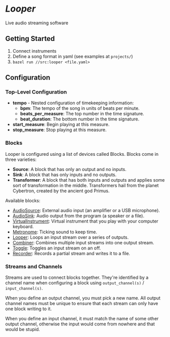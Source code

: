 # _Looper_

Live audio streaming software

## Getting Started

1. Connect instruments
2. Define a song format in yaml (see examples at `projects/`)
3. `bazel run //src:looper <file.yaml>`

## Configuration

### Top-Level Configuration

* **tempo** - Nested configuration of timekeeping information:
  * **bpm**: The tempo of the song in units of beats per minute.
  * **beats_per_measure**: The top number in the time signature.
  * **beat_duration**: The bottom number in the time signature.
* **start_measure**: Begin playing at this measure.
* **stop_measure**: Stop playing at this measure.

### Blocks

Looper is configured using a list of devices called Blocks. Blocks come in three varieties:
* **Source**: A block that has only an output and no inputs.
* **Sink**: A block that has only inputs and no outputs.
* **Transformer**: A block that has both inputs and outputs and applies some sort of transformation in the middle. Transformers hail from the planet Cybertron, created by the ancient god Primus.

Available blocks:
* [AudioSource](https://github.com/bwoodbury3/looper/blob/main/src/audio/audio.rs): External audio input (an amplifier or a USB microphone).
* [AudioSink](https://github.com/bwoodbury3/looper/blob/main/src/audio/audio.rs): Audio output from the program (a speaker or a file).
* [VirtualInstrument](https://github.com/bwoodbury3/looper/blob/main/src/virtual/instrument.rs): Virtual instrument that you play with your computer keyboard.
* [Metronome](https://github.com/bwoodbury3/looper/blob/main/src/virtual/metronme.rs): Ticking sound to keep time.
* [Looper](https://github.com/bwoodbury3/looper/blob/main/src/transform/looper.rs): Loops an input stream over a series of outputs.
* [Combiner](https://github.com/bwoodbury3/looper/blob/main/src/transform/combiner.rs): Combines multiple input streams into one output stream.
* [Toggle](https://github.com/bwoodbury3/looper/blob/main/src/transform/toggle.rs): Toggles an input stream on an off.
* [Recorder](https://github.com/bwoodbury3/looper/blob/main/src/audio/recorder.rs): Records a partial stream and writes it to a file.

### Streams and Channels

Streams are used to connect blocks together. They're identified by a channel name when configuring a block using `output_channel(s)` / `input_channel(s)`.

When you define an output channel, you must pick a new name. All output channel names must be unique to ensure that each stream can only have one block writing to it.

When you define an input channel, it must match the name of some other output channel, otherwise the input would come from nowhere and that would be stupid.

